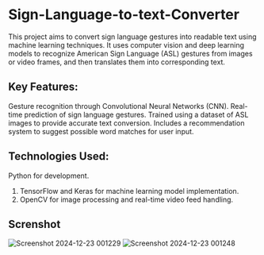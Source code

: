 # Sign-Language-to-text-Converter
This project aims to convert sign language gestures into readable text using machine learning techniques. It uses computer vision and deep learning models to recognize American Sign Language (ASL) gestures from images or video frames, and then translates them into corresponding text.

## Key Features:

Gesture recognition through Convolutional Neural Networks (CNN).
Real-time prediction of sign language gestures.
Trained using a dataset of ASL images to provide accurate text conversion.
Includes a recommendation system to suggest possible word matches for user input.

## Technologies Used:

Python for development.

1. TensorFlow and Keras for machine learning model implementation.
2. OpenCV for image processing and real-time video feed handling.

## Screnshot

![Screenshot 2024-12-23 001229](https://github.com/user-attachments/assets/4512fe21-a573-4f48-aa50-b39ca3783ed9)
![Screenshot 2024-12-23 001248](https://github.com/user-attachments/assets/ff729e34-4fdd-4182-854e-701a09991ca0)
